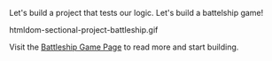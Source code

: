 Let's build a project that tests 
our logic. Let's build a battelship game! 

<image>htmldom-sectional-project-battleship.gif</image>

Visit the [Battleship Game Page](https://courses.bigbinaryacademy.com/projects/battleship-game/) to read more and start building.
